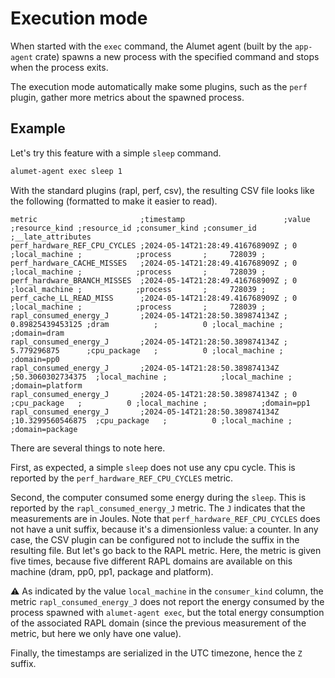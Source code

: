 # Execution mode

When started with the `exec` command, the Alumet agent (built by the `app-agent` crate) spawns a new process
with the specified command and stops when the process exits.

The execution mode automatically make some plugins, such as the `perf` plugin, gather more metrics about the spawned process.

## Example

Let's try this feature with a simple `sleep` command.

```sh
alumet-agent exec sleep 1
```

With the standard plugins (rapl, perf, csv), the resulting CSV file looks like the following (formatted to make it easier to read).
```csv
metric                       ;timestamp                      ;value             ;resource_kind ;resource_id ;consumer_kind ;consumer_id ;__late_attributes
perf_hardware_REF_CPU_CYCLES ;2024-05-14T21:28:49.416768909Z ; 0                ;local_machine ;            ;process       ;     728039 ;
perf_hardware_CACHE_MISSES   ;2024-05-14T21:28:49.416768909Z ; 0                ;local_machine ;            ;process       ;     728039 ;
perf_hardware_BRANCH_MISSES  ;2024-05-14T21:28:49.416768909Z ; 0                ;local_machine ;            ;process       ;     728039 ;
perf_cache_LL_READ_MISS      ;2024-05-14T21:28:49.416768909Z ; 0                ;local_machine ;            ;process       ;     728039 ;
rapl_consumed_energy_J       ;2024-05-14T21:28:50.389874134Z ; 0.89825439453125 ;dram          ;          0 ;local_machine ;            ;domain=dram
rapl_consumed_energy_J       ;2024-05-14T21:28:50.389874134Z ; 5.779296875      ;cpu_package   ;          0 ;local_machine ;            ;domain=pp0
rapl_consumed_energy_J       ;2024-05-14T21:28:50.389874134Z ;50.3060302734375  ;local_machine ;            ;local_machine ;            ;domain=platform
rapl_consumed_energy_J       ;2024-05-14T21:28:50.389874134Z ; 0                ;cpu_package   ;          0 ;local_machine ;            ;domain=pp1
rapl_consumed_energy_J       ;2024-05-14T21:28:50.389874134Z ;10.3299560546875  ;cpu_package   ;          0 ;local_machine ;            ;domain=package
```

There are several things to note here.

First, as expected, a simple `sleep` does not use any cpu cycle. This is reported by the `perf_hardware_REF_CPU_CYCLES` metric.

Second, the computer consumed some energy during the `sleep`. This is reported by the `rapl_consumed_energy_J` metric. The `J` indicates that the measurements are in Joules. Note that `perf_hardware_REF_CPU_CYCLES` does not have a unit suffix, because it's a dimensionless value: a counter. In any case, the CSV plugin can be configured not to include the suffix in the resulting file. But let's go back to the RAPL metric. Here, the metric is given five times, because five different RAPL domains are available on this machine (dram, pp0, pp1, package and platform).

⚠️ As indicated by the value `local_machine` in the `consumer_kind` column, the metric `rapl_consumed_energy_J` does not report the energy consumed by the process spawned with `alumet-agent exec`, but the total energy consumption of the associated RAPL domain (since the previous measurement of the metric, but here we only have one value).

Finally, the timestamps are serialized in the UTC timezone, hence the `Z` suffix.
